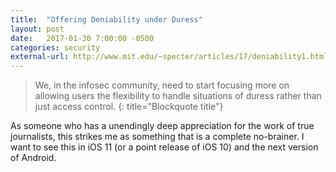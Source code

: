 ```yaml
---
title:  "Offering Deniability under Duress"
layout: post
date:   2017-01-30 7:00:00 -0500
categories: security
external-url: http://www.mit.edu/~specter/articles/17/deniability1.html
--- 
```


>We, in the infosec community, need to start focusing more on allowing users the flexibility to handle situations of duress rather than just access control.
{: title="Blockquote title"}

As someone who has a unendingly deep appreciation for the work of true journalists, this strikes me as something that is a complete no-brainer. I want to see this in iOS 11 (or a point release of iOS 10) and the next version of Android. 